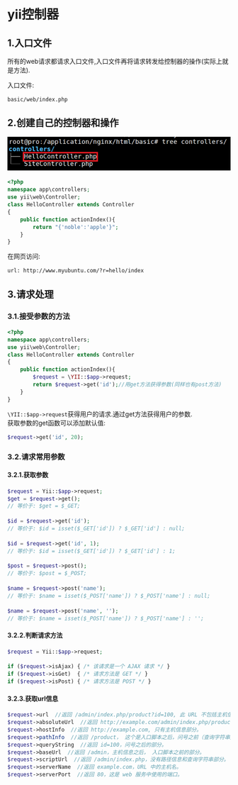 # yii控制器

## 1.入口文件
所有的web请求都请求入口文件,入口文件再将请求转发给控制器的操作(实际上就是方法).<br>

入口文件:<br>
```
basic/web/index.php
```

## 2.创建自己的控制器和操作
![fail](img/2.1.PNG)<br>
```php
<?php
namespace app\controllers;
use yii\web\Controller;
class HelloController extends Controller
{
    public function actionIndex(){
        return "{'noble':'apple'}";
    }
}
```

在网页访问:<br>
```
url: http://www.myubuntu.com/?r=hello/index
```

## 3.请求处理
### 3.1.接受参数的方法
```php
<?php
namespace app\controllers;
use yii\web\Controller;
class HelloController extends Controller
{
    public function actionIndex(){
        $request = \YII::$app->request;
        return $request->get('id');//用get方法获得参数(同样也有post方法)
    }
}
```
``\YII::$app->request``获得用户的请求.通过get方法获得用户的参数.<br>
获取参数的get函数可以添加默认值:<br>
```php
$request->get('id', 20);
```
### 3.2.请求常用参数
#### 3.2.1.获取参数
```php
$request = Yii::$app->request;
$get = $request->get(); 
// 等价于: $get = $_GET;

$id = $request->get('id');   
// 等价于: $id = isset($_GET['id']) ? $_GET['id'] : null;

$id = $request->get('id', 1);   
// 等价于: $id = isset($_GET['id']) ? $_GET['id'] : 1;

$post = $request->post(); 
// 等价于: $post = $_POST;

$name = $request->post('name');   
// 等价于: $name = isset($_POST['name']) ? $_POST['name'] : null;

$name = $request->post('name', '');   
// 等价于: $name = isset($_POST['name']) ? $_POST['name'] : '';
```

#### 3.2.2.判断请求方法
```php
$request = Yii::$app->request;

if ($request->isAjax) { /* 该请求是一个 AJAX 请求 */ }
if ($request->isGet)  { /* 请求方法是 GET */ }
if ($request->isPost) { /* 请求方法是 POST */ }
```

#### 3.2.3.获取url信息
```php
$request->url  //返回 /admin/index.php/product?id=100, 此 URL 不包括主机信息部分。
$request->absoluteUrl  //返回 http://example.com/admin/index.php/product?id=100, 包含host infode的整个URL。
$request->hostInfo  //返回 http://example.com, 只有主机信息部分。
$request->pathInfo  //返回 /product， 这个是入口脚本之后，问号之前（查询字符串）的部分。
$request->queryString  //返回 id=100，问号之后的部分。
$request->baseUrl  //返回 /admin，主机信息之后， 入口脚本之前的部分。
$request->scriptUrl  //返回 /admin/index.php，没有路径信息和查询字符串部分。
$request->serverName  //返回 example.com，URL 中的主机名。
$request->serverPort  //返回 80，这是 web 服务中使用的端口。
```
